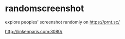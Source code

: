# randomscreenshot
explore peoples' screenshot randomly on https://prnt.sc/

http://linkenparis.com:3080/
